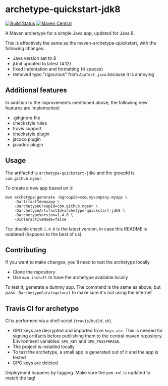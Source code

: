 # archetype-quickstart-jdk8

[![Build Status](https://travis-ci.org/ngeor/archetype-quickstart-jdk8.svg?branch=master)](https://travis-ci.org/ngeor/archetype-quickstart-jdk8)
[![Maven Central](https://maven-badges.herokuapp.com/maven-central/com.github.ngeor/archetype-quickstart-jdk8/badge.svg)](https://maven-badges.herokuapp.com/maven-central/com.github.ngeor/archetype-quickstart-jdk8)

A Maven archetype for a simple Java app, updated for Java 8.

This is effectively the same as the maven-archetype-quickstart,
with the following changes:

- Java version set to 8
- jUnit updated to latest (4.12)
- fixed indentation and formatting (4 spaces)
- removed typo "rigourous" from `AppTest.java` because it is annoying

## Additional features
In addition to the improvements mentioned above,
the following new features are implemented:

- .gitignore file
- checkstyle rules
- travis support
- checkstyle plugin
- jacoco plugin
- javadoc plugin

## Usage

The artifactId is `archetype-quickstart-jdk8`
and the groupId is `com.github.ngeor`.

To create a new app based on it:

```
mvn archetype:generate -DgroupId=com.mycompany.myapp \
    -DartifactId=myapp \
    -DarchetypeGroupId=com.github.ngeor \
    -DarchetypeArtifactId=archetype-quickstart-jdk8 \
    -DarchetypeVersion=1.4.0 \
    -DinteractiveMode=false
```

Tip: double check `1.4.0` is the latest version, in case this README is outdated
(happens to the best of us).

## Contributing

If you want to make changes, you'll need to test the archetype locally.

- Clone the repository
- Use `mvn install` to have the archetype available locally

To test it, generate a dummy app. The command is the same as above, but
pass `-DarchetypeCatalog=local` to make sure it's not using the internet

## Travis CI for archetype

CI is performed via a shell script (`travis/build.sh`).

- GPG keys are decrypted and imported from `keys.asc`. This is needed for signing artifacts before publishing them to the central maven repository. Environment variables: `GPG_KEY` and `GPG_PASSPHRASE`.
- The project is installed locally
- To test the archetype, a small app is generated out of it and the app is tested
- GPG keys are deleted

Deployment happens by tagging. Make sure the `pom.xml` is updated to match the tag!
